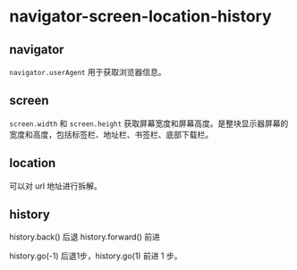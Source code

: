 # navigator-screen-location-history

## navigator

`navigator.userAgent` 用于获取浏览器信息。

## screen

`screen.width` 和 `screen.height` 获取屏幕宽度和屏幕高度。是整块显示器屏幕的宽度和高度，包括标签栏、地址栏、书签栏、底部下载栏。

## location

可以对 url 地址进行拆解。

## history

history.back() 后退
history.forward() 前进

history.go(-1) 后退1步，history.go(1) 前进 1 步。